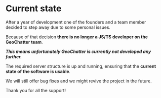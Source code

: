 # Current state
After a year of development one of the founders and a team member decided to step away due to some personal issues.

Because of that decision **there is no longer a JS/TS developer on the GeoChatter team**.

***This means unfortunately GeoChatter is currently not developed any further.***

The required server structure is up and running, ensuring that the **current state of the software is usable**.

We will still offer bug fixes and we might revive the project in the future.

Thank you for all the support!
